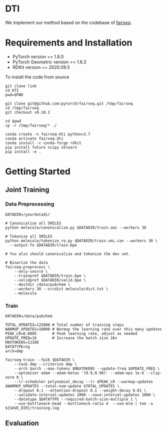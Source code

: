 # DTI

We implement our method based on the codebase of [fairseq](https://github.com/pytorch/fairseq). 

# Requirements and Installation
* PyTorch version == 1.8.0
* PyTorch Geometric version == 1.6.3
* RDKit version == 2020.09.5

To install the code from source
```
git clone link
cd DTI
pwd=$PWD

git clone git@github.com:pytorch/fairseq.git /tmp/fairseq
cd /tmp/fairseq
git checkout v0.10.2

cd $pwd
cp -r /tmp/fairseq/* ./

conda create -n fairseq-dti python=3.7
conda activate fairseq-dti
conda install -c conda-forge rdkit
pip install future scipy sklearn
pip install -e . 
```
# Getting Started
## Joint Training

### Data Preprocessing
```shell
DATADIR=/yourdatadir

# Canonicalize all SMILES
python molecule/canonicalize.py $DATADIR/train.smi --workers 30

# Tokenize all SMILES
python molecule/tokenize_re.py $DATADIR/train.smi.can --workers 30 \
  --output-fn $DATADIR/train.bpe 

# You also should canonicalize and tokenize the dev set.

# Binarize the data
fairseq-preprocess \
    --only-source \
    --trainpref $DATADIR/train.bpe \
    --validpref $DATADIR/valid.bpe \
    --destdir /data/pubchem \
    --workers 30 --srcdict molecule/dict.txt \
    --molecule

```
### Train
```shell
DATADIR=/data/pubchem

TOTAL_UPDATES=125000 # Total number of training steps
WARMUP_UPDATES=10000 # Warmup the learning rate over this many updates
PEAK_LR=0.0005       # Peak learning rate, adjust as needed
UPDATE_FREQ=16       # Increase the batch size 16x
MAXTOKENS=12288
DATATYPE=tg
arch=dmp

fairseq-train --fp16 $DATADIR \
    --task dmp --criterion dmp \
    --arch $arch --max-tokens $MAXTOKENS --update-freq $UPDATE_FREQ \
    --optimizer adam --adam-betas '(0.9,0.98)' --adam-eps 1e-6 --clip-norm 0 \
    --lr-scheduler polynomial_decay --lr $PEAK_LR --warmup-updates $WARMUP_UPDATES --total-num-update $TOTAL_UPDATES \
    --dropout 0.1 --attention-dropout 0.1 --weight-decay 0.01 \
    --validate-interval-updates 1000 --save-interval-updates 1000 \
    --datatype $DATATYPE --required-batch-size-multiple 1 \
    --use-bottleneck-head --bottleneck-ratio 4  --use-mlm | tee -a ${SAVE_DIR}/training.log
```
## Evaluation